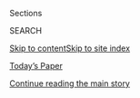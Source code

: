 <div id="app">

<div>

<div class="NYTAppHideMasthead css-zz1s19 e1suatyy0">

<div class="section css-ui9rw0 e1suatyy2">

<div class="css-11hrj97 er09x8g0">

<div class="css-6n7j50">

</div>

<span class="css-1dv1kvn">Sections</span>

<div class="css-10488qs">

<span class="css-1dv1kvn">SEARCH</span>

</div>

[Skip to content](#site-content)[Skip to site
index](#site-index)

</div>

<div class="css-10698na e1huz5gh0">

</div>

</div>

<div id="masthead-bar-one" class="section hasLinks css-15hmgas e1csuq9d3">

<div class="css-uqyvli e1csuq9d0">

</div>

<div class="css-1uqjmks e1csuq9d1">

</div>

<div class="css-9e9ivx">

[](https://myaccount.nytimes3xbfgragh.onion/auth/login?response_type=cookie&client_id=vi)

</div>

<div class="css-1bvtpon e1csuq9d2">

[Today’s Paper](https://www.nytimes3xbfgragh.onion/section/todayspaper)

</div>

</div>

</div>

</div>

<div data-aria-hidden="false">

<div id="site-content" data-role="main">

<div class="css-1ffjgkm">

</div>

<div id="top-wrapper" class="css-15p45cc eaca97t0" type="top">

<div id="top-slug" class="css-19x0jxb eaca97t1" hidden="">

Advertisement

</div>

[Continue reading the main
story](#after-top)

<div class="ad top-wrapper" style="text-align:center;height:100%;display:block;min-height:90px">

<div id="top" class="place-ad" data-position="top" data-size-key="top">

</div>

</div>

<div id="after-top">

</div>

</div>

<div id="collection-t-food" class="section css-15h4p1b e9abtgs0">

<div class="css-1j21atc e1svk9qx1">

<div class="css-2fant5 e1svk9qx2">

<div class="css-9dfq42 eu54l5x0">

<div id="sponsor-wrapper" class="css-7a1pgi eaca97t0" type="sponsor" hidden="">

<div id="sponsor-slug" class="css-1l4mleb eaca97t1" hidden="">

Supported by

</div>

[Continue reading the main
story](#after-sponsor)

<div id="sponsor" class="ad sponsor-wrapper" style="text-align:left;height:100%;display:block">

</div>

<div id="after-sponsor">

</div>

</div>

</div>

### <span class="css-1j5banm ezz4tcd1">[T Magazine](/section/t-magazine)</span>

</div>

<div class="css-nfcc9b e1svk9qx3">

<div class="css-vl9dhg e1svk9qx5">

<div class="css-1nrhkj6 e1svk9qx6">

# Food

<div class="follow-button-placeholder" data-collection-id="">

</div>

</div>

</div>

</div>

</div>

<div class="css-4svvz1 ekkqrpp0">

<div id="collection-highlights-container" class="section css-18l1u7x e46isfb1">

<div class="css-m1whxf ekkqrpp1">

## Highlights

1.  ![<span class="css-473pcf e1oaj3zl2"><span class="css-1dv1kvn">Credit</span>Skye
    McAlpine</span>](https://static01.graylady3jvrrxbe.onion/images/2020/07/28/t-magazine/27tmag-mcalpine-slide-GUB5/27tmag-mcalpine-slide-GUB5-threeByTwoMediumAt2X.jpg)
    
    <div class="css-xbztij">
    
    <div class="css-1hyfx7x">
    
    [![](https://static01.graylady3jvrrxbe.onion/images/2020/07/28/t-magazine/27tmag-mcalpine-slide-GUB5/27tmag-mcalpine-slide-GUB5-thumbStandard.jpg)](/2020/07/29/t-magazine/skye-mcalpine-pasta-cooking.html)
    
    </div>
    
    ### One Good Meal
    
    ## [A Food Writer’s Sicilian Pasta Dish, and Tips for Sharing It](/2020/07/29/t-magazine/skye-mcalpine-pasta-cooking.html)
    
    Skye McAlpine has made a name for herself serving bountiful meals to
    large groups of friends. During lockdown, she’s discovered the joy
    of cooking for just one or
    two.
    
    <span class="css-me3p27"></span><span class="css-nds4d6 e4e4i5l3"></span><span class="css-9voj2j">By
    <span class="css-1baulvz last-byline" itemprop="name">Isabel
    Wilkinson</span></span>
    
    </div>

2.  1.  ![<span class="css-473pcf e1oaj3zl2"><span class="css-1dv1kvn">Credit</span>Patricia
        Heal. Prop Stylist: Martin
        Bourne</span>](https://static01.graylady3jvrrxbe.onion/images/2020/07/14/t-magazine/14tmag-plague/14tmag-plague-threeByTwoMediumAt2X.jpg)
        
        <div class="css-1r9cexg">
        
        <div class="css-1ox3lt4">
        
        [![](https://static01.graylady3jvrrxbe.onion/images/2020/07/14/t-magazine/14tmag-plague/14tmag-plague-thumbStandard.jpg)](/2020/07/16/t-magazine/eating-food-during-plague.html)
        
        </div>
        
        ## [What We Eat During a Plague](/2020/07/16/t-magazine/eating-food-during-plague.html)
        
        Over the past months, Americans have embraced comfort food with
        a renewed fervor. But this isn’t the first time culinary habits
        have shifted during a
        pandemic.
        
        <span class="css-me3p27"></span><span class="css-nds4d6 e4e4i5l3"></span><span class="css-9voj2j">By
        <span class="css-1baulvz last-byline" itemprop="name">Michael
        Snyder</span></span>
        
        </div>
    
    2.  ![<span class="css-473pcf e1oaj3zl2"><span class="css-1dv1kvn">Credit</span>Courtesy
        of
        Dante</span>](https://static01.graylady3jvrrxbe.onion/images/2020/05/28/t-magazine/dante-slide-0AFX/dante-slide-0AFX-threeByTwoMediumAt2X-v3.jpg)
        
        <div class="css-1r9cexg">
        
        <div class="css-1ox3lt4">
        
        [![](https://static01.graylady3jvrrxbe.onion/images/2020/05/28/t-magazine/dante-slide-0AFX/dante-slide-0AFX-thumbStandard.jpg)](/2020/06/12/t-magazine/caffe-dante-nyc.html)
        
        </div>
        
        ### The 212
        
        ## [The Italian Cafe Where New Yorkers Sample La Dolce Vita](/2020/06/12/t-magazine/caffe-dante-nyc.html)
        
        For generations, Caffé Dante served aperitivi to Manhattanites
        at its sought-after sidewalk tables. Now, the reimagined version
        is offering Negronis to
        go.
        
        <span class="css-me3p27"></span><span class="css-nds4d6 e4e4i5l3"></span><span class="css-9voj2j">By
        <span class="css-1baulvz last-byline" itemprop="name">Reggie
        Nadelson</span></span>
        
        </div>
    
    3.  ![<span class="css-473pcf e1oaj3zl2"><span class="css-1dv1kvn">Credit</span>Moira
        Tarmy</span>](https://static01.graylady3jvrrxbe.onion/images/2020/06/19/t-magazine/19tmag-kamm/19tmag-kamm-threeByTwoMediumAt2X.jpg)
        
        <div class="css-1r9cexg">
        
        <div class="css-1ox3lt4">
        
        [![](https://static01.graylady3jvrrxbe.onion/images/2020/06/19/t-magazine/19tmag-kamm/19tmag-kamm-thumbStandard.jpg)](/2020/06/26/t-magazine/jesse-kamm-quinoa-bowl-recipe.html)
        
        </div>
        
        ### One Good Meal
        
        ## [A Fashion Designer’s Reimagining of a Quinoa Bowl](/2020/06/26/t-magazine/jesse-kamm-quinoa-bowl-recipe.html)
        
        Jesse Kamm makes this medley of vegetables and quinoa as often
        as twice a
        week.
        
        <span class="css-me3p27"></span><span class="css-nds4d6 e4e4i5l3"></span><span class="css-9voj2j">By
        <span class="css-1baulvz last-byline" itemprop="name">Nick
        Marino</span></span>
        
        </div>

</div>

<div class="css-1xdhyk6 e46isfb0">

<div class="css-zk12ih ef6si7p0">

1.  ![<span class="css-kfv9p0 e1oaj3zl2"><span class="css-1dv1kvn">Credit</span>Tony
    Floyd</span>](https://static01.graylady3jvrrxbe.onion/images/2020/04/13/t-magazine/13tmag-cultureimages-slide-NXLX/13tmag-cultureimages-slide-NXLX-videoLarge-v2.jpg)
    
    <div class="css-10wtrbd">
    
    ## [Enrique Olvera and His Culinary Heirs Have Changed How and What We Eat](/interactive/2020/04/13/t-magazine/enrique-olvera-chef.html)
    
    The influential chef has reconceived Mexican cuisine, both in his
    own country and
    beyond.
    
    <span class="css-me3p27"></span>
    
    </div>

2.  ![<span class="css-kfv9p0 e1oaj3zl2"><span class="css-1dv1kvn">Credit</span>Sofía
    Probert</span>](https://static01.graylady3jvrrxbe.onion/images/2020/04/13/t-magazine/13tmag-olvera-recipe/13tmag-olvera-recipe-videoLarge.jpg)
    
    <div class="css-10wtrbd">
    
    ## [Enrique Olvera’s Satisfying, Adaptable Vegetable Soup](/2020/04/13/t-magazine/enrique-olvera-vegetable-soup-recipe.html)
    
    The chef shares his recipe for a hearty broth-based dish, inspired
    by the version his grandmother used to
    make.
    
    <span class="css-me3p27"></span><span class="css-nds4d6 e4e4i5l3"></span><span class="css-9voj2j">By
    <span class="css-1baulvz last-byline" itemprop="name">Merrell
    Hambleton</span></span>
    
    </div>

3.  ### One Good Meal
    
    ![<span class="css-kfv9p0 e1oaj3zl2"><span class="css-1dv1kvn">Credit</span>Matthew
    Johnson</span>](https://static01.graylady3jvrrxbe.onion/images/2020/05/12/t-magazine/liz-lambert/liz-lambert-videoLarge-v2.jpg)
    
    <div class="css-10wtrbd">
    
    ## [A Hotelier’s Spicy Fish Stew](/2020/05/18/t-magazine/liz-lambert-bouillabaisse-recipe.html)
    
    As she prepares to embark on a new chapter, Liz Lambert has
    rediscovered the joy of sharing food with her
    family.
    
    <span class="css-me3p27"></span><span class="css-nds4d6 e4e4i5l3"></span><span class="css-9voj2j">By
    <span class="css-1baulvz last-byline" itemprop="name">Nick
    Marino</span></span>
    
    </div>

4.  ![<span class="css-kfv9p0 e1oaj3zl2"><span class="css-1dv1kvn">Credit</span>Emma
    Hardy</span>](https://static01.graylady3jvrrxbe.onion/images/2020/05/17/t-magazine/17tmag-xian-slide-6UTN/17tmag-xian-slide-6UTN-videoLarge-v2.jpg)
    
    <div class="css-10wtrbd">
    
    ## [Eating in Xi’an, Where Wheat and Lamb Speak to China’s Varied Palate](/2020/05/11/t-magazine/xian-china-food.html)
    
    In the city’s Muslim Quarter, meals are a celebration of
    globalization and ethnic diversity — and a lasting defense against
    erasure.
    
    <span class="css-me3p27"></span><span class="css-nds4d6 e4e4i5l3"></span><span class="css-9voj2j">By
    <span class="css-1baulvz last-byline" itemprop="name">Ligaya
    Mishan</span></span>
    
    </div>

5.  ### One Good Meal
    
    ![<span class="css-kfv9p0 e1oaj3zl2"><span class="css-1dv1kvn">Credit</span>Paul
    Quitoriano</span>](https://static01.graylady3jvrrxbe.onion/images/2020/03/10/t-magazine/10tmag-taseer-03/10tmag-taseer-03-videoLarge.jpg)
    
    <div class="css-10wtrbd">
    
    ## [A Chicken Biryani Recipe That Brings People Together](/2020/03/10/t-magazine/aatish-taseer-chicken-biryani.html)
    
    For the writer Aatish Taseer, a childhood staple has taken on new
    resonance in light of Delhi’s citizenship
    protests.
    
    <span class="css-me3p27"></span><span class="css-nds4d6 e4e4i5l3"></span><span class="css-9voj2j">By
    <span class="css-1baulvz last-byline" itemprop="name">Nick
    Marino</span></span>
    
    </div>

</div>

</div>

<div class="css-1xdhyk6 e46isfb0">

<div class="css-zk12ih ef6si7p0">

1.  ![<span class="css-kfv9p0 e1oaj3zl2"><span class="css-1dv1kvn">Credit</span>Clockwise
    from top left: Aya Brackett; Scott J. Ross; George Etheredge; Yuki
    Sugiura</span>](https://static01.graylady3jvrrxbe.onion/images/2020/03/18/t-magazine/18tmag-selfdispromo/18tmag-selfdispromo-videoLarge-v3.jpg)
    
    <div class="css-10wtrbd">
    
    ## [T’s Guide to Staying at Home, and Making the Best of It](/2020/03/19/t-magazine/stay-at-home-coronavirus-ideas.html)
    
    Hunkering down in isolation? Keep the stress at bay with a delicious
    meal, some self-care and a riveting
    read.
    
    <span class="css-me3p27"></span>
    
    </div>

2.  ### One Good Meal
    
    ![<span class="css-kfv9p0 e1oaj3zl2"><span class="css-1dv1kvn">Credit</span>Joann
    Pai</span>](https://static01.graylady3jvrrxbe.onion/images/2020/04/19/t-magazine/16tmag-kerzon/16tmag-kerzon-videoLarge.jpg)
    
    <div class="css-10wtrbd">
    
    ## [The Galette Recipe One French Creative Director Grew Up On](/2020/04/16/t-magazine/galette-recipe-pierre-alexis-delaplace.html)
    
    At his grandmother’s cottage in Brittany, Pierre-Alexis Delaplace of
    Kerzon would wait, somewhat impatiently, for this savory
    treat.
    
    <span class="css-me3p27"></span><span class="css-nds4d6 e4e4i5l3"></span><span class="css-9voj2j">By
    <span class="css-1baulvz last-byline" itemprop="name">Nick
    Marino</span></span>
    
    </div>

3.  ![<span class="css-kfv9p0 e1oaj3zl2"><span class="css-1dv1kvn">Credit</span>Photo
    by Sharon Core. Food styling by Young Gun Lee. Prop styling by Maria
    Santana</span>](https://static01.graylady3jvrrxbe.onion/images/2020/02/17/t-magazine/17tmag-banquets/17tmag-banquets-videoLarge.jpg)
    
    <div class="css-10wtrbd">
    
    ## [When Did Gluttony Become So Glamorous?](/2020/02/21/t-magazine/fashion-banquets.html)
    
    Over-the-top banquets have long been viewed as harbingers of
    impending doom. Their recent resurgence on the fashion circuit feels
    like a cheeky comment on the
    times.
    
    <span class="css-me3p27"></span><span class="css-nds4d6 e4e4i5l3"></span><span class="css-9voj2j">By
    <span class="css-1baulvz last-byline" itemprop="name">Ligaya
    Mishan</span></span>
    
    </div>

4.  ### The 212
    
    ![<span class="css-kfv9p0 e1oaj3zl2"><span class="css-1dv1kvn">Credit</span>Courtesy
    of Schaller &
    Weber</span>](https://static01.graylady3jvrrxbe.onion/images/2020/02/26/t-magazine/26tmag-shaller-slide-NTRZ/26tmag-shaller-slide-NTRZ-videoLarge-v2.jpg)
    
    <div class="css-10wtrbd">
    
    ## [The Butcher Shop Keeping Old World Delicacies Alive](/2020/02/26/t-magazine/schaller-weber.html)
    
    Schaller & Weber, in New York’s once predominantly German Yorkville
    neighborhood, has supplied the city with knackwurst and sauerkraut
    for three
    generations.
    
    <span class="css-me3p27"></span><span class="css-nds4d6 e4e4i5l3"></span><span class="css-9voj2j">By
    <span class="css-1baulvz last-byline" itemprop="name">Reggie
    Nadelson</span></span>
    
    </div>

5.  ### Food Matters
    
    ![<span class="css-kfv9p0 e1oaj3zl2"><span class="css-1dv1kvn">Credit</span>Photo
    by Patricia Heal. Food styling by Young Gun Lee. Prop styling by
    Victoria
    Petro-Conroy</span>](https://static01.graylady3jvrrxbe.onion/images/2020/02/13/t-magazine/13tmag-palestinianfood-slide-TQLV/13tmag-palestinianfood-slide-TQLV-videoLarge.jpg)
    
    <div class="css-10wtrbd">
    
    ## [The Rise of Palestinian Food](/2020/02/12/t-magazine/palestinian-food.html)
    
    Cookbook authors and chefs are arguing for their place at the table
    — to chronicle recipes, safeguard ingredients and assert a sense
    of
    humanity.
    
    <span class="css-me3p27"></span><span class="css-nds4d6 e4e4i5l3"></span><span class="css-9voj2j">By
    <span class="css-1baulvz last-byline" itemprop="name">Ligaya
    Mishan</span></span>
    
    </div>

</div>

</div>

</div>

<div id="mid1-wrapper" class="css-1mn4oms eaca97t0" type="rank">

<div id="mid1-slug" class="css-1tag3rd eaca97t1">

Advertisement

</div>

[Continue reading the main
story](#after-mid1)

<div id="mid1" class="ad mid1-wrapper" style="text-align:center;height:100%;display:block">

</div>

<div id="after-mid1">

</div>

</div>

</div>

<div class="css-185go5a e1o5byef0">

<div class="css-15cbhtu">

  - [Latest](#stream-panel)
  - <span class="css-6n7j50">Search</span>
    <div class="control">
    <div class="label-container css-1dv1kvn">
    Search
    </div>
    <div class="css-wm4t3d">
    **<span id="clear-search-input" class="css-1dv1kvn">Clear this text
    input</span>
    </div>
    </div>
    <span class="css-1iovbfw"></span>

<div id="stream-panel" class="section css-8msx5b e1jz0cab1">

<div class="css-13mho3u">

1.  
    
    <div class="css-1cp3ece">
    
    <div class="css-1l4spti">
    
    [](/2020/09/04/t-magazine/fashion-italian-recipes.html)
    
    <div class="css-79elbk">
    
    ![](https://static01.graylady3jvrrxbe.onion/images/2020/09/04/t-magazine/04tmag-italian-recipes-slide-55TY/04tmag-italian-recipes-slide-55TY-thumbWide.jpg?quality=75&auto=webp&disable=upscale)
    
    </div>
    
    ## Treasured Recipes From Some of Italy’s Fashion Families
    
    As we continue to eat mostly at home, these storied designers offer
    some late-summer culinary inspiration.
    
    <div class="css-15yh6bw ea5icrr0">
    
    By <span class="css-1n7hynb">Alexa
    Brazilian</span>
    
    </div>
    
    </div>
    
    <div class="css-156habm e1xfvim33">
    
    </div>
    
    </div>

2.  
    
    <div class="css-1cp3ece">
    
    <div class="css-1l4spti">
    
    [](/2020/09/03/t-magazine/ollies-pizza-estee-lauder-met.html)
    
    <div class="css-79elbk">
    
    ![](https://static01.graylady3jvrrxbe.onion/images/2020/09/02/t-magazine/02tmag-newsletter-slide-IOQF/02tmag-newsletter-slide-IOQF-thumbWide.jpg?quality=75&auto=webp&disable=upscale)
    
    </div>
    
    ## The T List: Five Things We Recommend This Week
    
    Elegant needlepoint, makeup inspired by the Met — and
    more.
    
    <div class="css-15yh6bw ea5icrr0">
    
    </div>
    
    </div>
    
    <div class="css-156habm e1xfvim33">
    
    </div>
    
    </div>

3.  
    
    <div class="css-1cp3ece">
    
    <div class="css-1l4spti">
    
    [](/2020/09/01/t-magazine/simone-max-rocha-family.html)
    
    <div class="css-79elbk">
    
    ![](https://static01.graylady3jvrrxbe.onion/images/2020/08/20/t-magazine/fashion/rocha-slide-OJ29/rocha-slide-OJ29-thumbWide.jpg?quality=75&auto=webp&disable=upscale)
    
    </div>
    
    ### <span class="css-m70j1g">Two By Design</span>
    
    ## For Simone and Max Rocha, Family Has Always Been a Source of Inspiration
    
    Though they work in different fields — she in fashion, he in food —
    the siblings share a passion for craft and collaboration.
    
    <div class="css-15yh6bw ea5icrr0">
    
    By <span class="css-1n7hynb">Kin
    Woo</span>
    
    </div>
    
    </div>
    
    <div class="css-156habm e1xfvim33">
    
    </div>
    
    </div>

4.  
    
    <div class="css-1cp3ece">
    
    <div class="css-1l4spti">
    
    [](/2020/08/28/t-magazine/food-protest-revolution.html)
    
    <div class="css-79elbk">
    
    ![](https://static01.graylady3jvrrxbe.onion/images/2020/08/30/t-magazine/30tmag-hunger/30tmag-hunger-thumbWide.jpg?quality=75&auto=webp&disable=upscale)
    
    </div>
    
    ## Today’s Chefs Are Honoring a Vital Tradition: Feeding the Revolution
    
    As Americans have taken to the streets demanding racial justice,
    restaurants and nonprofits have provided meals for them, building
    upon a long legacy of food as resistance.
    
    <div class="css-15yh6bw ea5icrr0">
    
    By <span class="css-1n7hynb">Ligaya
    Mishan</span>
    
    </div>
    
    </div>
    
    <div class="css-156habm e1xfvim33">
    
    </div>
    
    </div>

5.  
    
    <div class="css-1cp3ece">
    
    <div class="css-1l4spti">
    
    [](/2020/08/27/t-magazine/misi-pasta-gregory-halpern.html)
    
    <div class="css-79elbk">
    
    ![](https://static01.graylady3jvrrxbe.onion/images/2020/08/26/t-magazine/26tmag-newsletter-slide-A4E8/26tmag-newsletter-slide-A4E8-thumbWide.jpg?quality=75&auto=webp&disable=upscale)
    
    </div>
    
    ## The T List: Five Things We Recommend This Week
    
    Missy Robbins’s pasta provisions, crushable hats — and
    more.
    
    <div class="css-15yh6bw ea5icrr0">
    
    </div>
    
    </div>
    
    <div class="css-156habm e1xfvim33">
    
    </div>
    
    </div>

6.  
    
    <div class="css-1cp3ece">
    
    <div class="css-1l4spti">
    
    [](/2020/08/21/t-magazine/hungarian-pastry-shop-new-york.html)
    
    <div class="css-79elbk">
    
    ![](https://static01.graylady3jvrrxbe.onion/images/2020/08/20/t-magazine/food/20tmag-hungarian-slide-LYUO/20tmag-hungarian-slide-LYUO-thumbWide.jpg?quality=75&auto=webp&disable=upscale)
    
    </div>
    
    ### <span class="css-m70j1g">The 212</span>
    
    ## The New York Cafe Where Writers Go to Work — and Eat Cake
    
    The Hungarian Pastry Shop on Manhattan’s Upper West Side has fed
    generations of authors and students.
    
    <div class="css-15yh6bw ea5icrr0">
    
    By <span class="css-1n7hynb">Reggie
    Nadelson</span>
    
    </div>
    
    </div>
    
    <div class="css-156habm e1xfvim33">
    
    </div>
    
    </div>

7.  
    
    <div class="css-1cp3ece">
    
    <div class="css-1l4spti">
    
    [](/2020/08/20/t-magazine/monte-uzulu-vivanterre-emme-parsons.html)
    
    <div class="css-79elbk">
    
    ![](https://static01.graylady3jvrrxbe.onion/images/2020/08/19/t-magazine/19tmag-newsletter-slide-OHNJ/19tmag-newsletter-slide-OHNJ-thumbWide.jpg?quality=75&auto=webp&disable=upscale)
    
    </div>
    
    ## The T List: Five Things We Recommend This Week
    
    A Oaxacan resort, fine jewelry inspired by crudités — and
    more.
    
    <div class="css-15yh6bw ea5icrr0">
    
    </div>
    
    </div>
    
    <div class="css-156habm e1xfvim33">
    
    </div>
    
    </div>

8.  
    
    <div class="css-1cp3ece">
    
    <div class="css-1l4spti">
    
    [](/2020/08/13/health/coronavirus-frozen-food.html)
    
    <div class="css-79elbk">
    
    ![](https://static01.graylady3jvrrxbe.onion/images/2020/08/13/science/13VIRUS-FROZEN/13VIRUS-FROZEN-thumbWide.jpg?quality=75&auto=webp&disable=upscale)
    
    </div>
    
    ## You Probably Won’t Catch the Coronavirus From Frozen Food
    
    Reports that the virus was detected in a trans-continental shipment
    of frozen chicken wings sparked concerns online. But experts aren’t
    worried.
    
    <div class="css-15yh6bw ea5icrr0">
    
    By <span class="css-1n7hynb">Katherine J.
    Wu</span>
    
    </div>
    
    </div>
    
    <div class="css-156habm e1xfvim33">
    
    </div>
    
    </div>

9.  
    
    <div class="css-1cp3ece">
    
    <div class="css-1l4spti">
    
    [](/2020/08/10/t-magazine/sonoko-sakai-chef-cooking-soba.html)
    
    <div class="css-79elbk">
    
    ![](https://static01.graylady3jvrrxbe.onion/images/2020/08/10/t-magazine/art/Tadobe-slide-AOKS/Tadobe-slide-AOKS-thumbWide.jpg?quality=75&auto=webp&disable=upscale)
    
    </div>
    
    ### <span class="css-m70j1g">T Presents</span>
    
    ## The Acclaimed Soba Maker Who Champions Home Cooking
    
    Working out of her California kitchen, Sonoko Sakai pays homage to
    Japanese culinary traditions through recipes, food activism and
    intimate classes.
    
    <div class="css-15yh6bw ea5icrr0">
    
    By <span class="css-1n7hynb">Mimi
    Vu</span>
    
    </div>
    
    </div>
    
    <div class="css-156habm e1xfvim33">
    
    </div>
    
    </div>

10. 
    
    <div class="css-1cp3ece">
    
    <div class="css-1l4spti">
    
    [](/2020/08/10/t-magazine/daniela-soto-innes-cooking-chef.html)
    
    <div class="css-79elbk">
    
    ![](https://static01.graylady3jvrrxbe.onion/images/2020/08/10/t-magazine/art/Tadobe-slide-0UW1/Tadobe-slide-0UW1-thumbWide-v3.jpg?quality=75&auto=webp&disable=upscale)
    
    </div>
    
    ### <span class="css-m70j1g">T Presents</span>
    
    ## Daniela Soto-Innes Is One of the Most Exciting Chefs Working Today
    
    At Cosme, Atla and now Elio, she has reimagined both Mexican cuisine
    and how professional kitchens are run.
    
    <div class="css-15yh6bw ea5icrr0">
    
    By <span class="css-1n7hynb">Marian Bull</span>
    
    </div>
    
    </div>
    
    <div class="css-156habm e1xfvim33">
    
    </div>
    
    </div>

<div class="css-13mho3u">

<div class="css-1t62hi8">

<div class="css-1stvaey">

Show
More

<div>

<div style="border:0;clip:rect(0 0 0 0);height:1px;margin:-1px;overflow:hidden;white-space:nowrap;padding:0;width:1px;position:absolute" data-role="log" data-aria-live="assertive">

</div>

<div style="border:0;clip:rect(0 0 0 0);height:1px;margin:-1px;overflow:hidden;white-space:nowrap;padding:0;width:1px;position:absolute" data-role="log" data-aria-live="assertive">

</div>

<div style="border:0;clip:rect(0 0 0 0);height:1px;margin:-1px;overflow:hidden;white-space:nowrap;padding:0;width:1px;position:absolute" data-role="log" data-aria-live="polite">

</div>

<div style="border:0;clip:rect(0 0 0 0);height:1px;margin:-1px;overflow:hidden;white-space:nowrap;padding:0;width:1px;position:absolute" data-role="log" data-aria-live="polite">

</div>

</div>

</div>

</div>

</div>

</div>

<div class="css-g6hk37 supplemental">

<div id="mid2-wrapper" class="css-10wkyv7 eaca97t0" type="lede">

<div id="mid2-slug" class="css-1tag3rd eaca97t1">

Advertisement

</div>

[Continue reading the main
story](#after-mid2)

<div id="mid2" class="ad mid2-wrapper" style="text-align:center;height:100%;display:block;min-height:250px">

</div>

<div id="after-mid2">

</div>

</div>

## Sign Up for the Open Thread Newsletter

<div class="css-hftqp3">

</div>

[SIGN UP](/newsletters/signup/TZ)

<div id="mktg-wrapper" class="css-oxle51 eaca97t0" type="mktg">

<div id="mktg-slug" class="css-1tag3rd eaca97t1">

Advertisement

</div>

[Continue reading the main
story](#after-mktg)

<div id="mktg" class="ad mktg-wrapper" style="text-align:center;height:100%;display:block">

</div>

<div id="after-mktg">

</div>

</div>

</div>

</div>

</div>

</div>

</div>

</div>

## Site Index

<div>

</div>

## Site Information Navigation

  - [© <span>2020</span> <span>The New York Times
    Company</span>](https://help.nytimes3xbfgragh.onion/hc/en-us/articles/115014792127-Copyright-notice)

<!-- end list -->

  - [NYTCo](https://www.nytco.com/)
  - [Contact
    Us](https://help.nytimes3xbfgragh.onion/hc/en-us/articles/115015385887-Contact-Us)
  - [Work with us](https://www.nytco.com/careers/)
  - [Advertise](https://nytmediakit.com/)
  - [T Brand Studio](http://www.tbrandstudio.com/)
  - [Your Ad
    Choices](https://www.nytimes3xbfgragh.onion/privacy/cookie-policy#how-do-i-manage-trackers)
  - [Privacy](https://www.nytimes3xbfgragh.onion/privacy)
  - [Terms of
    Service](https://help.nytimes3xbfgragh.onion/hc/en-us/articles/115014893428-Terms-of-service)
  - [Terms of
    Sale](https://help.nytimes3xbfgragh.onion/hc/en-us/articles/115014893968-Terms-of-sale)
  - [Site
    Map](https://spiderbites.nytimes3xbfgragh.onion)
  - [Help](https://help.nytimes3xbfgragh.onion/hc/en-us)
  - [Subscriptions](https://www.nytimes3xbfgragh.onion/subscription?campaignId=37WXW)

</div>

</div>
